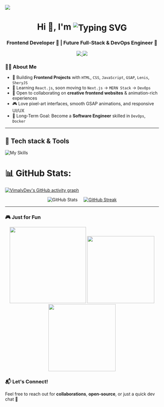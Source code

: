 ![](https://user-images.githubusercontent.com/113350806/236842414-18101a37-92f5-4de7-a46d-eeaca6e16cbd.gif)

<h1 align="center">
  Hi 👋, I'm
  <img src="https://readme-typing-svg.demolab.com?font=Fira+Code&weight=600&size=30&pause=500&color=1e90ff&width=200&height=45&lines=Hi+,+I'm+Vimal+Verma"
                alt="Typing SVG" 
    style="display: inline-block; vertical-align: middle;"
  />
</h1>




<h3 align="center">Frontend Developer 🎨 | Future Full-Stack & DevOps Engineer 🚀</h3>

<p align="center">
  <a href="https://www.linkedin.com/in/vimal-verma-webdev">
    <img src="https://skillicons.dev/icons?i=linkedin" />
  </a>
   <a href="mailto:vimalverma8287@gmail.com">
    <img src="https://skillicons.dev/icons?i=gmail" />
  </a>
</p>

### 👨‍💻 About Me  
- 🎯 Building **Frontend Projects** with `HTML`, `CSS`, `JavaScript`, `GSAP`, `Lenis`, `SheryJS`
- 🌱 Learning `React.js`, soon moving to `Next.js` → `MERN Stack` → `DevOps`
- 🤝 Open to collaborating on **creative frontend websites** & animation-rich experiences
- 🎮 Love pixel-art interfaces, smooth GSAP animations, and responsive UI/UX
- 🧠 Long-Term Goal: Become a **Software Engineer** skilled in `DevOps`, `Docker`

---
  
<h2>🚀 Tech stack & Tools</h2>

![My Skills](https://skillicons.dev/icons?i=html,css,tailwind,js,react,figma,git,github,vscode,c,cpp)


# 📊 GitHub Stats:
[![VimalvDev's GitHub activity graph](https://github-readme-activity-graph.vercel.app/graph?username=VimalvDev&bg_color=00000000&color=1e90ff&line=1e90ff&point=ffffff&title_color=1e90ff&hide_border=true)](https://github.com/Ashutosh00710/github-readme-activity-graph)

<div style="display: flex; justify-content: center; flex-wrap: wrap; gap: 20px;">
  <img src="https://github-readme-stats.vercel.app/api?username=VimalvDev&show_icons=true&title_color=1e90ff&text_color=ffffff&icon_color=1e90ff&bg_color=00000000&border_color=00000000" alt="GitHub Stats" style="max-width: 100%; height: auto;" />
  
  <a href="https://git.io/streak-stats" target="_blank" style="display: block;">
    <img src="https://streak-stats.demolab.com/?user=VimalvDev&background=00000000&hide_border=true&ring=1e90ff&fire=1e90ff&currStreakNum=ffffff&currStreakLabel=1e90ff&sideLabels=1e90ff&sideNums=ffffff&dates=ffffff" alt="GitHub Streak" style="max-width: 100%; height: auto;" />
  </a>
</div>

---

### 🎮 Just for Fun
<p align="center">
  <img src="https://media.giphy.com/media/26tn33aiTi1jkl6H6/giphy.gif" width="250" />
  <img src="https://media.giphy.com/media/QHE5gWI0QjqF2/giphy.gif" width="220" />
  <img src="https://media.giphy.com/media/3oEduQAsYcJKQH2XsI/giphy.gif" width="220" />
</p>

### 📬 Let's Connect!  
Feel free to reach out for **collaborations**, **open-source**, or just a quick dev chat 💬

